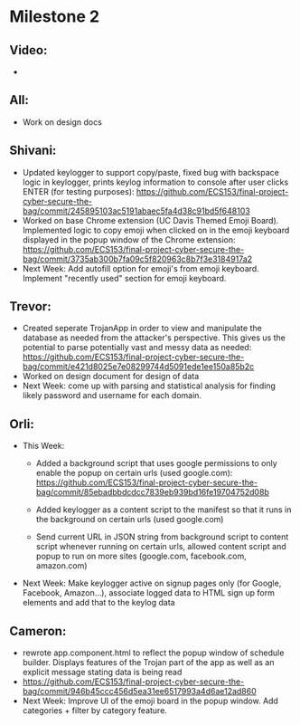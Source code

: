 # Milestone 2
## Video:
-

## All:
- Work on design docs

## Shivani:
- Updated keylogger to support copy/paste, fixed bug with backspace logic in keylogger, prints keylog information to console after user clicks ENTER (for testing purposes): https://github.com/ECS153/final-project-cyber-secure-the-bag/commit/245895103ac5191abaec5fa4d38c91bd5f648103               
- Worked on base Chrome extension (UC Davis Themed Emoji Board). Implemented logic to copy emoji when clicked on in the emoji keyboard displayed in the popup window of the Chrome extension: https://github.com/ECS153/final-project-cyber-secure-the-bag/commit/3735ab300b7fa09c5f820963c8b7f3e3184917a2
- Next Week: Add autofill option for emoji's from emoji keyboard. Implement "recently used" section for emoji keyboard.

## Trevor:
- Created seperate TrojanApp in order to view and manipulate the database as needed from the attacker's perspective. This gives us the potential to parse potentially vast and messy data as needed: https://github.com/ECS153/final-project-cyber-secure-the-bag/commit/e421d8025e7e08299744d5091ede1ee150a85b2c
- Worked on design document for design of data
- Next Week: come up with parsing and statistical analysis for finding likely password and username for each domain.

## Orli:
- This Week:
                
  - Added a background script that uses google permissions to only enable the popup on certain urls (used google.com): https://github.com/ECS153/final-project-cyber-secure-the-bag/commit/85ebadbbdcdcc7839eb939bd16fe19704752d08b
                
  - Added keylogger as a content script to the manifest so that it runs in the background on certain urls (used google.com)
  
  - Send current URL in JSON string from background script to content script whenever running on certain urls, allowed content script and popup to run on more sites (google.com, facebook.com, amazon.com)
- Next Week: Make keylogger active on signup pages only (for Google, Facebook, Amazon...), associate logged data to HTML sign up form elements and add that to the keylog data 

## Cameron:
- rewrote app.component.html to reflect the popup window of schedule builder. Displays features of the Trojan part of the app as well as an explicit message stating data is being read
- https://github.com/ECS153/final-project-cyber-secure-the-bag/commit/946b45ccc456d5ea31ee6517993a4d6ae12ad860
- Next Week: Improve UI of the emoji board in the popup window. Add categories + filter by category feature.
